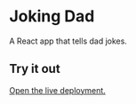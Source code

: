 # Joking Dad

A React app that tells dad jokes.

## Try it out

<a href="https://joking-dad.vercel.app" target="_blank">Open the live deployment.</a>

